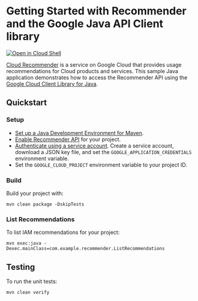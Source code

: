 # Getting Started with Recommender and the Google Java API Client library

<a href="https://console.cloud.google.com/cloudshell/open?git_repo=https://github.com/GoogleCloudPlatform/java-docs-samples&page=editor&open_in_editor=README.md&cloudshell_working_dir=recommender/beta/cloud-client/">
<img alt="Open in Cloud Shell" src ="http://gstatic.com/cloudssh/images/open-btn.png"></a>

[Cloud Recommender](https://cloud.google.com/recommender/) is a service on Google Cloud that provides 
usage recommendations for Cloud products and services. This sample Java 
application demonstrates how to access the Recommender API using the 
[Google Cloud Client Library for Java](https://github.com/GoogleCloudPlatform/google-cloud-java).

## Quickstart

### Setup
- [Set up a Java Development Environment for Maven](https://cloud.google.com/java/docs/setup).
- [Enable Recommender API](https://cloud.google.com/recommender/docs/enabling) for your project.
- [Authenticate using a service account](https://cloud.google.com/docs/authentication/getting-started).
Create a service account, download a JSON key file, and set the 
`GOOGLE_APPLICATION_CREDENTIALS` environment variable.
- Set the `GOOGLE_CLOUD_PROJECT` environment variable to your project ID.

### Build
Build your project with:
```
mvn clean package -DskipTests
```
	
### List Recommendations
To list IAM recommendations for your project:
```
mvn exec:java -Dexec.mainClass=com.example.recommender.ListRecommendations
```
		 
## Testing
To run the unit tests:
```
mvn clean verify
```
